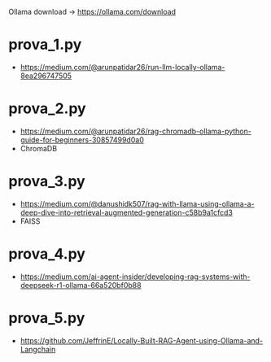 Ollama download -> https://ollama.com/download

# prova_1.py 
- https://medium.com/@arunpatidar26/run-llm-locally-ollama-8ea296747505

# prova_2.py
- https://medium.com/@arunpatidar26/rag-chromadb-ollama-python-guide-for-beginners-30857499d0a0
- ChromaDB 

# prova_3.py
- https://medium.com/@danushidk507/rag-with-llama-using-ollama-a-deep-dive-into-retrieval-augmented-generation-c58b9a1cfcd3
- FAISS

# prova_4.py
- https://medium.com/ai-agent-insider/developing-rag-systems-with-deepseek-r1-ollama-66a520bf0b88

# prova_5.py
- https://github.com/JeffrinE/Locally-Built-RAG-Agent-using-Ollama-and-Langchain